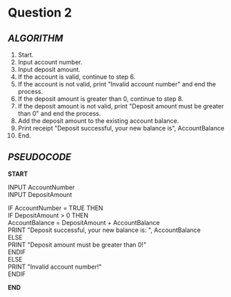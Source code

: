 # Question 2

## *ALGORITHM*

1. Start.
2. Input account number.
3. Input deposit amount.
4. If the account is valid, continue to step 6.
5. If the account is not valid, print "Invalid account number" and end the process.
6. If the deposit amount is greater than 0, continue to step 8.
7. If the deposit amount is not valid, print "Deposit amount must be greater than 0" and end the process.
8. Add the deposit amount to the existing account balance.
9. Print receipt "Deposit successful, your new balance is", AccountBalance
10. End.

## *PSEUDOCODE*

**START**

INPUT AccountNumber\
INPUT DepositAmount

IF AccountNumber = TRUE THEN\
  IF DepositAmount > 0 THEN\
    AccountBalance = DepositAmount + AccountBalance\
    PRINT "Deposit successful, your new balance is: ", AccountBalance\
  ELSE\
    PRINT "Deposit amount must be greater than 0!"\
  ENDIF\
ELSE\
  PRINT "Invalid account number!"\
ENDIF

**END**
